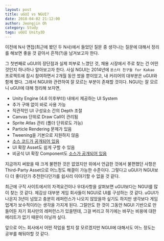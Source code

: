 ```yaml
---
layout: post
title: uGUI vs NGUI?
date: 2018-04-02 21:12:00
author: Jeongjin Oh
category: Study
tags: uGUI Unity3D
---
```


이전에 N사 면접(최근에 봤던 두 N사)에서 들었던 질문 중 생각나는 질문에 대해서 정리를 해보면 좋을 것 같아서 흔적(?)을 남겨보고자 한다.

그 첫번째로 uGUI의 장단점과 실제 피부로 느꼈던 것, 채용 시장에서 주로 찾는 건 어떤 것인지 하나하나 알아보고자 한다. 사실 NGUI는 2014년에 ```몬스터 친구들 for Kakao``` 프로젝트에 잠시 참여하면서 2개월 동안 썼을 뿐이었고, 내 커리어의 대부분은 uGUI와 함께 했다. 그래서 NGUI와 관련하여 잘 모르는 부분이 존재할 것이다. NGUI는 잘 모르니 uGUI에 대해 정리해 보자면,

- Unity Engine (4.6 이후부터) 내에서 제공하는 UI System
- 추가 구매 없이 바로 사용 가능
- 직관적인 UI 구성요소 간의 Depth 조절
- Canvas 단위로 Draw Call이 관리됨
- Sprite Atlas 관리 (폴더 단위로도 가능)
- Particle Rendering 문제가 있음
- Tweening을 기본으로 지원하지 않음
- [소스 코드가 공개되어 있음](https://bitbucket.org/Unity-Technologies/ui)
- UI 확장 Asset도 쉽게 구할 수 있음
- 비공식 UI 확장 Component도 [소스가 공개되어 있음](https://bitbucket.org/UnityUIExtensions/unity-ui-extensions)

지금까지 써왔을 때 크게 불편한 것은 없었지만 위에서 언급한 것에서 불편했던 사항은 Third-Party Asset으로 어느정도 해결이 가능한 수준이다. 그렇다고 uGUI가 NGUI보다 더 좋다던가 추천한다던가를 쉽사리 이야기할 수 없을 것 같다.

최근에 구직 사이트에서의 자격요건이나 우대사항을 살펴보면 uGUI보다는 NGUI를 많이 찾는 것 같다. 체감상 대부분 게임 회사들이 NGUI로 UI를 구성하는 것 같다. uGUI가 나온지 3년이 넘었고 충분히 레퍼런스가 나오지 않았을까 싶기도 하지만 생각보다 게임업계가 보수적이라는 생각을 가지게 된다. 그럴만도 한 것이 그동안 NGUI 기반으로 만들어둔 자기 회사만의 레퍼런스가 있을텐데, 그걸 버리고 하기에는 바꾸는 비용에 대한 메리트가 없기 때문이 아닐까 싶다.

앞으로 어느 회사에서 어떤 작업을 할지 잘 모르겠지만 NGUI에 대해서도 어느 정도는 공부를 해둬야할 것 같다.